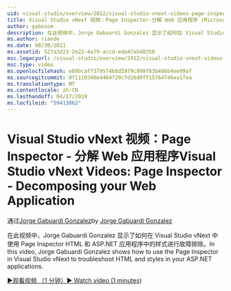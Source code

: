 ```yaml
---
uid: visual-studio/overview/2012/visual-studio-vnext-videos-page-inspector-decomposing-your-web-application
title: Visual Studio vNext 视频：Page Inspector-分解 Web 应用程序 |Microsoft Docs
author: gabosom
description: 在此视频中，Jorge Gabuardi Gonzalez 显示了如何在 Visual Studio vNext 中使用 Page Inspector HTML 和 ASP.NET 应用程序中的样式进行故障排除...
ms.author: riande
ms.date: 08/30/2011
ms.assetid: 527a3d23-2e22-4a79-accd-eda47ab40350
msc.legacyurl: /visual-studio/overview/2012/visual-studio-vnext-videos-page-inspector-decomposing-your-web-application
msc.type: video
ms.openlocfilehash: e89bcaf7379574b0d5979c899f83b466b4ee99af
ms.sourcegitcommit: 0f1119340e4464720cfd16d0ff15764746ea1fea
ms.translationtype: MT
ms.contentlocale: zh-CN
ms.lasthandoff: 04/17/2019
ms.locfileid: "59413862"
---
```

# <a name="visual-studio-vnext-videos-page-inspector---decomposing-your-web-application"></a><span data-ttu-id="6df6b-103">Visual Studio vNext 视频：Page Inspector - 分解 Web 应用程序</span><span class="sxs-lookup"><span data-stu-id="6df6b-103">Visual Studio vNext Videos: Page Inspector - Decomposing your Web Application</span></span>

<span data-ttu-id="6df6b-104">通过[Jorge Gabuardi Gonzalez](https://github.com/gabosom)</span><span class="sxs-lookup"><span data-stu-id="6df6b-104">by [Jorge Gabuardi Gonzalez](https://github.com/gabosom)</span></span>

<span data-ttu-id="6df6b-105">在此视频中，Jorge Gabuardi Gonzalez 显示了如何在 Visual Studio vNext 中使用 Page Inspector HTML 和 ASP.NET 应用程序中的样式进行故障排除。</span><span class="sxs-lookup"><span data-stu-id="6df6b-105">In this video, Jorge Gabuardi Gonzalez shows how to use the Page Inspector in Visual Studio vNext to troubleshoot HTML and styles in your ASP.NET applications.</span></span>

[<span data-ttu-id="6df6b-106">&#9654;观看视频 （1 分钟）</span><span class="sxs-lookup"><span data-stu-id="6df6b-106">&#9654; Watch video (1 minutes)</span></span>](https://channel9.msdn.com/Blogs/ASP-NET-Site-Videos/visual-studio-vnext-videos-page-inspector-decomposing-your-web-application)

